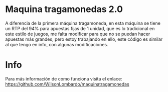 # Maquina tragamonedas 2.0
A diferencia de la primera máquina tragamoneda, en esta máquina se tiene un RTP del 94% para apuestas fijas de 1 unidad, que es lo tradicional en este estilo de juegos, me falta modificar para que no se puedan hacer apuestas más grandes, pero estoy trabajando en ello, este código es similar al que tengo en info, con algunas modificaciones.
# Info
Para más información de como funciona visita el enlace: https://github.com/WilsonLombardo/maquinatragamonedas
